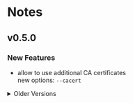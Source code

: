 # Notes

## v0.5.0

### New Features

- allow to use additional CA certificates  
  new options: `--cacert`

<details>
<summary>Older Versions</summary>

## v0.4.0

### New Features

- add basic proxy support  
  new options: `-x`, `--proxy`

## v0.3.0

### New Features

- add verbosity options
  - `-s`: Silent mode (don't print any additional output)
  - `-S`: print error messages, even if `-s` is set
  - `-v`: print additional messages (not used yet)
- allow to include HTTP response headers in the output  
  new options: `-i`, `--include`
- allow files as request body using '@' as prefix of '-d' option  
  new option: `--data-raw`
- allow to specify user agent  
  new options: `-A`, `--user-agent`
- allow to fail with and without output of response body  
  new options: `-f`, `--fail`, `--fail-with-body`

### Fixes

- use `-k` for insecure operation to match curl's CLI API  
  (`-K` was used before)

## v0.2.0

### New Features

- allow to specify minimum used TLS version  
  new options: `-1`, `--tlvs1`, `--tlsv1.0`. `--tlsv1.1`, `--tlsv1.2`, `--tlsv1.3`  
  Note that rustls is used, when `--tlsv1.3` is specified, otherwise native TLS is used.
- allow HTTPS-only mode  
  new option: `--proto`  
  Note that `--proto` uses the same syntax as the respective `curl` option, but is used
  to determine if HTTPS-only mode can be used. It does not forbit HTTPS requests, when
  on HTTP is active.

## v0.1.1

### Bugfixes

- allow HTTP PUT request method

## v0.1.0

Initial version.

</details>
